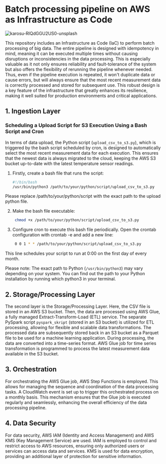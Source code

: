 # Batch processing pipeline on AWS as Infrastructure as Code
![karosu-RIQdGGU2US0-unsplash](https://github.com/maximkiesel1/batch_processing_IaC_AWS/assets/119667336/a04806c5-e496-470e-a416-950eebfa480d)

This repository includes an Infrastructure as Code (IaC) to perform batch processing of big data.
The entire pipeline is designed with idempotency in mind, meaning it can be executed multiple times without causing disruptions or inconsistencies in the data processing. This is especially valuable as it not only ensures reliability and fault-tolerance of the system but also offers the flexibility of rerunning the pipeline whenever needed. Thus, even if the pipeline execution is repeated, it won't duplicate data or cause errors, but will always ensure that the most recent measurement data is correctly processed and stored for subsequent use.
This robust design is a key feature of the infrastructure that greatly enhances its resilience, making it well suited for production environments and critical applications.

    
## 1. Ingestion Layer
### Scheduling a Upload Script for S3 Execution Using a Bash Script and Cron

In terms of data upload, the Python script (`upload_csv_to_s3.py`), which is triggered by the bash script scheduled by cron, is designed to automatically select the most recent measurement data for each execution. This ensures that the newest data is always migrated to the cloud, keeping the AWS S3 bucket up-to-date with the latest temperature sensor readings.

1. Firstly, create a bash file that runs the script:

   ```bash
   #!/bin/bash
   /usr/bin/python3 /path/to/your/python/script/upload_csv_to_s3.py
   
Please replace /path/to/your/python/script with the exact path to the upload python file.

2. Make the bash file executable:

   ```bash
    chmod +x /path/to/your/python/script/upload_csv_to_s3.py
   
3. Configure cron to execute this bash file periodically. Open the crontab configuration with crontab -e and add a new line:

   ```bash
    0 0 1 * * /path/to/your/python/script/upload_csv_to_s3.py
   
This line schedules your script to run at 0:00 on the first day of every month. 

Please note: The exact path to Python (`/usr/bin/python3`) may vary depending on your system. You can find out the path to your Python installation by running which python3 in your terminal.

## 2. Storage/Processing Layer
The second layer is the Storage/Processing Layer. Here, the CSV file is stored in an AWS S3 bucket. Then, the data are processed using AWS Glue, a fully managed Extract-Transform-Load (ETL) service. The separate PySpark script `pyspark_skript` (stored in an S3 bucket) is utilized for ETL processing, allowing for flexible and scalable data transformations. The processed data are subsequently stored back in an S3 bucket as a Parquet file to be used for a machine learning application. During processing, the data are converted into a time-series format.
AWS Glue job for time series transformation is programmed to process the latest measurement data available in the S3 bucket.

## 3. Orchestration
For orchestrating the AWS Glue job, AWS Step Functions is employed. This allows for managing the sequence and coordination of the data processing tasks. A CloudWatch event is set up to trigger this orchestrated process on a monthly basis. This mechanism ensures that the Glue job is executed regularly and seamlessly, enhancing the overall efficiency of the data processing pipeline.

## 4. Data Security
For data security, AWS IAM (Identity and Access Management) and AWS KMS (Key Management Service) are used. IAM is employed to control and restrict access to AWS resources, ensuring only authorized users or services can access data and services. KMS is used for data encryption, providing an additional layer of protection for sensitive information.
